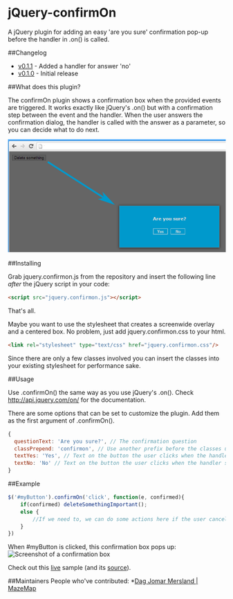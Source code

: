 jQuery-confirmOn
=================

A jQuery plugin for adding an easy 'are you sure' confirmation pop-up before the handler in .on() is called.

##Changelog
* [v0.1.1](https://github.com/invetek/jquery-confirmon/tree/0.1.1) - Added a handler for answer 'no'
* [v0.1.0](https://github.com/invetek/jquery-confirmon/tree/0.1.0) - Initial release

##What does this plugin?

The confirmOn plugin shows a confirmation box when the provided events are triggered. It works exactly like jQuery's .on() but with a confirmation step between the event and the handler. When the user answers the confirmation dialog, the handler is called with the answer as a parameter, so you can decide what to do next.

![Example of confirmation box](/doc/screenshot_2.png)

##Installing

Grab jquery.confirmon.js from the repository and insert the following line _after_ the jQuery script in your code:
```html
<script src="jquery.confirmon.js"></script>
```

That's all.

Maybe you want to use the stylesheet that creates a screenwide overlay and a centered box. No problem, just
add jquery.confirmon.css to your html.

```html
<link rel="stylesheet" type="text/css" href="jquery.confirmon.css"/>
```

Since there are only a few classes involved you can insert the classes into your existing stylesheet for performance sake.

##Usage

Use .confirmOn() the same way as you use jQuery's .on(). Check http://api.jquery.com/on/ for the documentation.

There are some options that can be set to customize the plugin. Add them as the first argument of .confirmOn().

```javascript
{
  questionText: 'Are you sure?', // The confirmation question
  classPrepend: 'confirmon', // Use another prefix before the classes used by the plugin
  textYes: 'Yes', // Text on the button the user clicks when the handler should be called 
  textNo: 'No' // Text on the button the user clicks when the handler should not be called
}
```

##Example
```javascript
$('#myButton').confirmOn('click', function(e, confirmed){
    if(confirmed) deleteSomethingImportant();
    else {
        //If we need to, we can do some actions here if the user cancelled the confirmation
    }
})
```
When #myButton is clicked, this confirmation box pops up:<br>
![Screenshot of a confirmation box](/doc/screenshot_1.png)


Check out this [live](http://www.invetek.nl/samples/confirmon/index.html) sample (and its [source](sample)).

##Maintainers
People who've contributed:
*[Dag Jomar Mersland | MazeMap](https://github.com/dagjomar)
